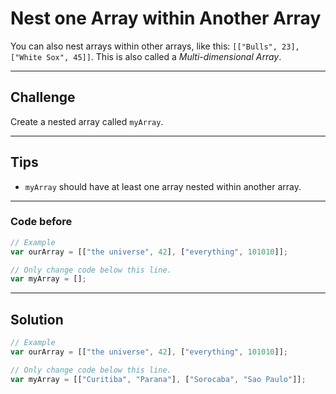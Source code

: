 # Nest one Array within Another Array

You can also nest arrays within other arrays, like this: `[["Bulls", 23], ["White Sox", 45]]`. This is also called a *Multi-dimensional Array*.

---

## Challenge

Create a nested array called `myArray`.

---

## Tips

- `myArray` should have at least one array nested within another array.

---

### Code before

```js
// Example
var ourArray = [["the universe", 42], ["everything", 101010]];

// Only change code below this line.
var myArray = [];
```

---

## Solution

```js
// Example
var ourArray = [["the universe", 42], ["everything", 101010]];

// Only change code below this line.
var myArray = [["Curitiba", "Parana"], ["Sorocaba", "Sao Paulo"]];

```